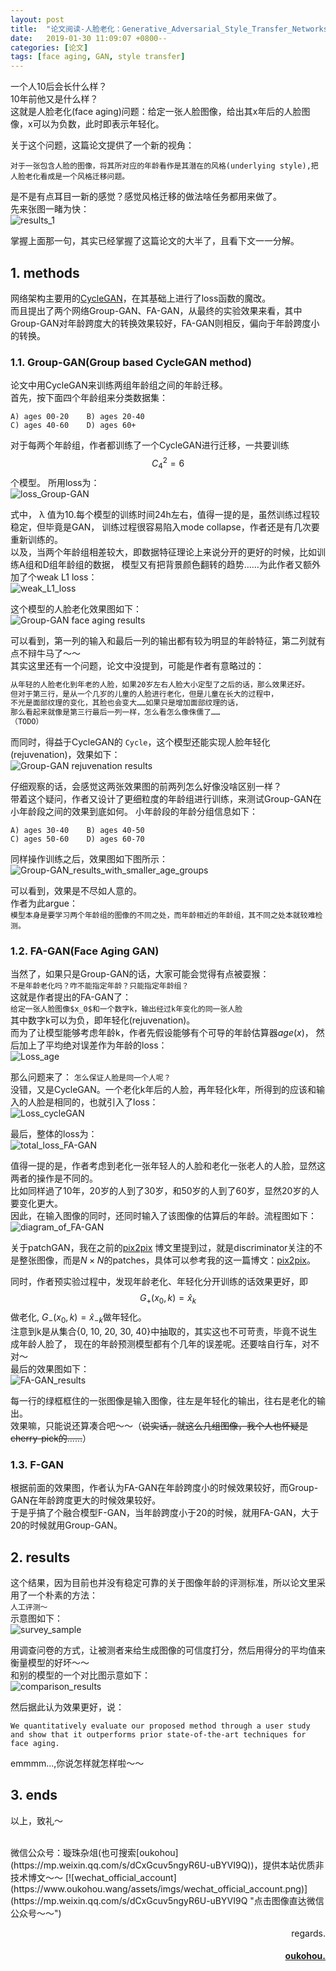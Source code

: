 ```yaml
---
layout: post
title:  "论文阅读-人脸老化：Generative_Adversarial_Style_Transfer_Networks_for_Face_Aging"
date:   2019-01-30 11:09:07 +0800--
categories: [论文]
tags: [face aging, GAN, style transfer]  
---
```


一个人10后会长什么样？  
10年前他又是什么样？  
这就是人脸老化(face aging)问题：给定一张人脸图像，给出其x年后的人脸图像，x可以为负数，此时即表示年轻化。    

关于这个问题，这篇论文提供了一个新的视角：  
```text
对于一张包含人脸的图像，将其所对应的年龄看作是其潜在的风格(underlying style),把人脸老化看成是一个风格迁移问题。
```  
是不是有点耳目一新的感觉？感觉风格迁移的做法啥任务都用来做了。    
先来张图一睹为快：    
![results_1](https://s1.ax2x.com/2019/01/30/5j8GCp.png)  

掌握上面那一句，其实已经掌握了这篇论文的大半了，且看下文一一分解。  

## 1. methods
网络架构主要用的[CycleGAN](https://arxiv.org/abs/1703.10593 '这里占个坑，下次把CycleGAN的博文补上～')，在其基础上进行了loss函数的魔改。    
而且提出了两个网络Group-GAN、FA-GAN，从最终的实验效果来看，其中Group-GAN对年龄跨度大的转换效果较好，FA-GAN则相反，偏向于年龄跨度小的转换。  

### 1.1. Group-GAN(Group based CycleGAN method)
论文中用CycleGAN来训练两组年龄组之间的年龄迁移。  
首先，按下面四个年龄组来分类数据集：  
```text
A) ages 00-20    B) ages 20-40  
C) ages 40-60    D) ages 60+   
```

对于每两个年龄组，作者都训练了一个CycleGAN进行迁移，一共要训练$$C_4^2=6$$个模型。
所用loss为：  
![loss_Group-GAN](https://s1.ax2x.com/2019/01/30/5j84BE.png)  

式中， λ 值为10.每个模型的训练时间24h左右，值得一提的是，虽然训练过程较稳定，但毕竟是GAN，
训练过程很容易陷入mode collapse，作者还是有几次要重新训练的。  
以及，当两个年龄组相差较大，即数据特征理论上来说分开的更好的时候，比如训练A组和D组年龄组的数据，
模型又有把背景颜色翻转的趋势……为此作者又额外加了个weak L1 loss：  
![weak_L1_loss](https://s1.ax2x.com/2019/01/30/5j8JsQ.png)  

这个模型的人脸老化效果图如下：  
![Group-GAN face aging results](https://s1.ax2x.com/2019/01/31/5j8CvN.png)  

可以看到，第一列的输入和最后一列的输出都有较为明显的年龄特征，第二列就有点不辩牛马了～～  
其实这里还有一个问题，论文中没提到，可能是作者有意略过的：  
``` markdown
从年轻的人脸老化到年老的人脸，如果20岁左右人脸大小定型了之后的话，那么效果还好。  
但对于第三行，是从一个几岁的儿童的人脸进行老化，但是儿童在长大的过程中，
不光是面部纹理的变化，其脸也会变大……如果只是增加面部纹理的话，
那么看起来就像是第三行最后一列一样，怎么看怎么像侏儒了……  
（TODO）
```

而同时，得益于CycleGAN的 `Cycle`，这个模型还能实现人脸年轻化(rejuvenation)，效果如下：  
![Group-GAN rejuvenation results](https://s1.ax2x.com/2019/01/31/5j8Elu.png)  

仔细观察的话，会感觉这两张效果图的前两列怎么好像没啥区别一样？  
带着这个疑问，作者又设计了更细粒度的年龄组进行训练，来测试Group-GAN在小年龄段之间的效果到底如何。
小年龄段的年龄分组信息如下：  
```text
A) ages 30-40    B) ages 40-50  
C) ages 50-60    D) ages 60-70     
```

同样操作训练之后，效果图如下图所示：  
![Group-GAN_results_with_smaller_age_groups](https://s1.ax2x.com/2019/01/31/5j8eF9.png)  

可以看到，效果是不尽如人意的。  
作者为此argue：  
`模型本身是要学习两个年龄组的图像的不同之处，而年龄相近的年龄组，其不同之处本就较难检测。`

### 1.2. FA-GAN(Face Aging GAN)
当然了，如果只是Group-GAN的话，大家可能会觉得有点被耍猴：  
`不是年龄老化吗？咋不能指定年龄？只能指定年龄组？`  
这就是作者提出的FA-GAN了：  
`给定一张人脸图像$x_0$和一个数字k，输出经过k年变化的同一张人脸`  
其中数字k可以为负，即年轻化(rejuvenation)。  
而为了让模型能够考虑年龄k，作者先假设能够有个可导的年龄估算器$age(x)$，
然后加上了平均绝对误差作为年龄的loss：   
![Loss_age](https://s1.ax2x.com/2019/01/31/5j8UsA.png)  

那么问题来了： `怎么保证人脸是同一个人呢？`   
没错，又是CycleGAN。一个老化k年后的人脸，再年轻化k年，所得到的应该和输入的人脸是相同的，也就引入了loss：  
![Loss_cycleGAN](https://s1.ax2x.com/2019/01/31/5j8KAO.png)  

最后，整体的loss为：  
![total_loss_FA-GAN](https://s1.ax2x.com/2019/01/31/5j81qq.png)  

值得一提的是，作者考虑到老化一张年轻人的人脸和老化一张老人的人脸，显然这两者的操作是不同的。  
比如同样過了10年，20岁的人到了30岁，和50岁的人到了60岁，显然20岁的人要变化更大。  
因此，在输入图像的同时，还同时输入了该图像的估算后的年龄。流程图如下：  
![diagram_of_FA-GAN](https://s1.ax2x.com/2019/01/31/5j8I2R.png)  

关于patchGAN，我在之前的[pix2pix](https://www.oukohou.wang/2019/01/07/Image-to-Image-Translation-with-Conditional-Adversarial-Networks/#222-markovian-discriminatorpatchgan)
博文里提到过，就是discriminator关注的不是整张图像，而是$N×N$的patches，具体可以参考我的这一篇博文：[pix2pix](https://www.oukohou.wang/2019/01/07/Image-to-Image-Translation-with-Conditional-Adversarial-Networks/#222-markovian-discriminatorpatchgan)。  

同时，作者预实验过程中，发现年龄老化、年轻化分开训练的话效果更好，即$$G_{+}(x_0,k)={\hat{x}}_k$$做老化,
$G_{-}(x_0,k)={\hat{x}}_{-k}$做年轻化。  
注意到k是从集合{0, 10, 20, 30, 40}中抽取的，其实这也不可苛责，毕竟不说生成年龄人脸了，
现在的年龄预测模型都有个几年的误差呢。还要啥自行车，对不对～  
最后的效果图如下：  
![FA-GAN_results](https://s1.ax2x.com/2019/01/31/5j8iuX.png)  

每一行的绿框框住的一张图像是输入图像，往左是年轻化的输出，往右是老化的输出。  
效果嘛，只能说还算凑合吧～～（~~说实话，就这么几组图像，我个人也怀疑是cherry-pick的……~~）  

### 1.3. F-GAN
根据前面的效果图，作者认为FA-GAN在年龄跨度小的时候效果较好，而Group-GAN在年龄跨度更大的时候效果较好。  
于是乎搞了个融合模型F-GAN，当年龄跨度小于20的时候，就用FA-GAN，大于20的时候就用Group-GAN。  


## 2. results
这个结果，因为目前也并没有稳定可靠的关于图像年龄的评测标准，所以论文里采用了一个朴素的方法：  
`人工评测～`  
示意图如下：  
![survey_sample](https://s1.ax2x.com/2019/01/31/5j8xAl.png)    

用调查问卷的方式，让被测者来给生成图像的可信度打分，然后用得分的平均值来衡量模型的好坏～～  
和别的模型的一个对比图示意如下：  
![comparison_results](https://s1.ax2x.com/2019/01/31/5j8RGB.png)  

然后据此认为效果更好，说：  
```text
We quantitatively evaluate our proposed method through a user study and show that it outperforms prior state-of-the-art techniques for face aging.
```

emmmm...,你说怎样就怎样啦～～  

## 3. ends

以上，致礼～  



<br>
微信公众号：璇珠杂俎(也可搜索[oukohou](https://mp.weixin.qq.com/s/dCxGcuv5ngyR6U-uBYVI9Q))，提供本站优质非技术博文～～
[![wechat_official_account](https://www.oukohou.wang/assets/imgs/wechat_official_account.png)](https://mp.weixin.qq.com/s/dCxGcuv5ngyR6U-uBYVI9Q "点击图像直达微信公众号～～")  




<br>
<p  align="right">regards.</p>
<h4 align="right">
    <a href="https://www.oukohou.wang/">
        oukohou.
    </a>
</h4>

